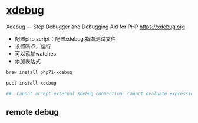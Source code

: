 # [xdebug](git://github.com/xdebug/xdebug.git)

Xdebug — Step Debugger and Debugging Aid for PHP https://xdebug.org

* 配置php script：配置xdebug,指向测试文件
* 设置断点，运行
* 可以添加watches
* 添加表达式

```sh
brew install php71-xdebug

pecl install xdebug

## 	Cannot accept external Xdebug connection: Cannot evaluate expression 'isset($_SERVER['PHP_IDE_CONFIG'])
```

## remote debug

